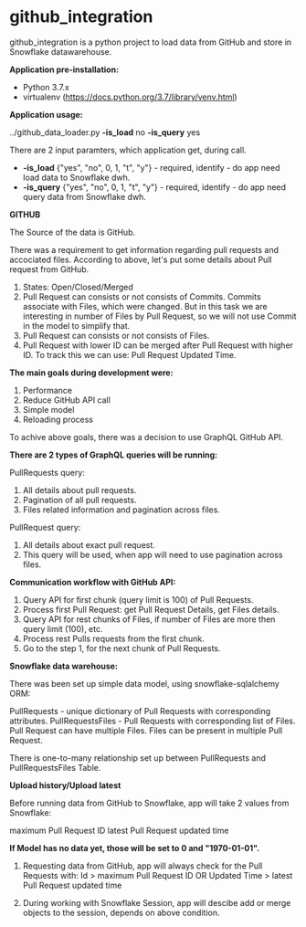 # github_integration
github_integration is a python project to load data from GitHub and store in Snowflake datawarehouse.

**Application pre-installation:**

- Python 3.7.x 
- virtualenv (https://docs.python.org/3.7/library/venv.html)

**Application usage:**

../github_data_loader.py **-is_load** no **-is_query** yes

There are 2 input paramters, which application get, during call.
- **-is_load** {"yes", "no", 0, 1, "t", "y"} - required, identify - do app need load data to Snowflake dwh.
- **-is_query** {"yes", "no", 0, 1, "t", "y"} - required, identify - do app need query data from Snowflake dwh. 

**GITHUB**

The Source of the data is GitHub. 

There was a requirement to get information regarding pull requests and accociated files. 
According to above, let's put some details about Pull request from GitHub.

1. States: Open/Closed/Merged 
2. Pull Request can consists or not consists of Commits.
   Commits associate with Files, which were changed. But in this task we are interesting in 
   number of Files by Pull Request, so we will not use Commit in the model to simplify that.
3. Pull Request can consists or not consists of Files.
4. Pull Request with lower ID can be merged after Pull Request with higher ID. 
   To track this we can use: Pull Request Updated Time.    
	
**The main goals during development were:**

1. Performance 
2. Reduce GitHub API call
2. Simple model
3. Reloading process

To achive above goals, there was a decision to use GraphQL GitHub API. 

**There are 2 types of GraphQL queries will be running:**

PullRequests query:

1. All details about pull requests.
2. Pagination of all pull requests.
3. Files related information and pagination across files.

PullRequest query:

1. All details about exact pull request.
2. This query will be used, when app will need to use pagination across files.

**Communication workflow with GitHub API:**

1. Query API for first chunk (query limit is 100) of Pull Requests.
2. Process first Pull Request: get Pull Request Details, get Files details.
3. Query API for rest chunks of Files, if number of Files are more then query limit (100), etc.
4. Process rest Pulls requests from the first chunk.
5. Go to the step 1, for the next chunk of Pull Requests.

**Snowflake data warehouse:**

There was been set up simple data model, using snowflake-sqlalchemy ORM:

PullRequests - unique dictionary of Pull Requests with corresponding attributes.
PullRequestsFiles - Pull Requests with corresponding list of Files. Pull Request can have multiple Files.
                    Files can be present in multiple Pull Request.
					
There is one-to-many relationship set up between PullRequests and PullRequestsFiles Table.

**Upload history/Upload latest**

Before running data from GitHub to Snowflake, app will take 2 values from Snowflake:

maximum Pull Request ID
latest Pull Request updated time

**If Model has no data yet, those will be set to 0 and "1970-01-01".**

1. Requesting data from GitHub, app will always check for the Pull Requests with:
   Id > maximum Pull Request ID OR
   Updated Time > latest Pull Request updated time
   
2. During working with Snowflake Session, app will descibe add or merge objects to the session, 
   depends on above condition.  




